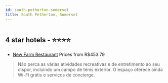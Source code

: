 ```yaml
---
id: south-petherton-somerset
title: South Petherton, Somerset
---
```


<center><img src="https://i.travelapi.com/hotels/4000000/3540000/3539200/3539197/bc158f08_z.jpg" alt="" /></center>


##  4 star hotels - ⭐️⭐️⭐️⭐️

-    [New Farm Restaurant](https://www.hurb.com/br/aud/https://www.hurb.com/br/hotels/south-petherton/new-farm-restaurant-HT-O8OZ?cmp=18055) Prices from R$453.79
   > Não perca as várias atividades recreativas e de entretimento ao seu dispor, incluindo um campo de ténis exterior. O espaço oferece ainda Wi-Fi grátis e serviços de concierge.
